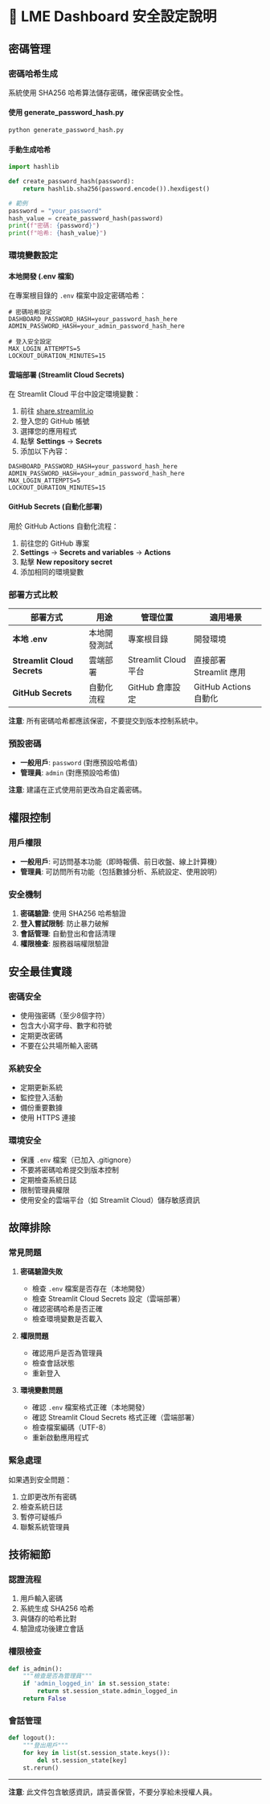 # 🔐 LME Dashboard 安全設定說明

## 密碼管理

### 密碼哈希生成
系統使用 SHA256 哈希算法儲存密碼，確保密碼安全性。

#### 使用 generate_password_hash.py
```bash
python generate_password_hash.py
```

#### 手動生成哈希
```python
import hashlib

def create_password_hash(password):
    return hashlib.sha256(password.encode()).hexdigest()

# 範例
password = "your_password"
hash_value = create_password_hash(password)
print(f"密碼: {password}")
print(f"哈希: {hash_value}")
```

### 環境變數設定

#### 本地開發 (.env 檔案)
在專案根目錄的 `.env` 檔案中設定密碼哈希：

```env
# 密碼哈希設定
DASHBOARD_PASSWORD_HASH=your_password_hash_here
ADMIN_PASSWORD_HASH=your_admin_password_hash_here

# 登入安全設定
MAX_LOGIN_ATTEMPTS=5
LOCKOUT_DURATION_MINUTES=15
```

#### 雲端部署 (Streamlit Cloud Secrets)
在 Streamlit Cloud 平台中設定環境變數：

1. 前往 [share.streamlit.io](https://share.streamlit.io)
2. 登入您的 GitHub 帳號
3. 選擇您的應用程式
4. 點擊 **Settings** → **Secrets**
5. 添加以下內容：

```
DASHBOARD_PASSWORD_HASH=your_password_hash_here
ADMIN_PASSWORD_HASH=your_admin_password_hash_here
MAX_LOGIN_ATTEMPTS=5
LOCKOUT_DURATION_MINUTES=15
```

#### GitHub Secrets (自動化部署)
用於 GitHub Actions 自動化流程：

1. 前往您的 GitHub 專案
2. **Settings** → **Secrets and variables** → **Actions**
3. 點擊 **New repository secret**
4. 添加相同的環境變數

### 部署方式比較

| 部署方式 | 用途 | 管理位置 | 適用場景 |
|---------|------|----------|----------|
| **本地 .env** | 本地開發測試 | 專案根目錄 | 開發環境 |
| **Streamlit Cloud Secrets** | 雲端部署 | Streamlit Cloud 平台 | 直接部署 Streamlit 應用 |
| **GitHub Secrets** | 自動化流程 | GitHub 倉庫設定 | GitHub Actions 自動化 |

**注意**: 所有密碼哈希都應該保密，不要提交到版本控制系統中。

### 預設密碼
- **一般用戶**: `password` (對應預設哈希值)
- **管理員**: `admin` (對應預設哈希值)

**注意**: 建議在正式使用前更改為自定義密碼。

## 權限控制

### 用戶權限
- **一般用戶**: 可訪問基本功能（即時報價、前日收盤、線上計算機）
- **管理員**: 可訪問所有功能（包括數據分析、系統設定、使用說明）

### 安全機制
1. **密碼驗證**: 使用 SHA256 哈希驗證
2. **登入嘗試限制**: 防止暴力破解
3. **會話管理**: 自動登出和會話清理
4. **權限檢查**: 服務器端權限驗證

## 安全最佳實踐

### 密碼安全
- 使用強密碼（至少8個字符）
- 包含大小寫字母、數字和符號
- 定期更改密碼
- 不要在公共場所輸入密碼

### 系統安全
- 定期更新系統
- 監控登入活動
- 備份重要數據
- 使用 HTTPS 連接

### 環境安全
- 保護 `.env` 檔案（已加入 .gitignore）
- 不要將密碼哈希提交到版本控制
- 定期檢查系統日誌
- 限制管理員權限
- 使用安全的雲端平台（如 Streamlit Cloud）儲存敏感資訊

## 故障排除

### 常見問題
1. **密碼驗證失敗**
   - 檢查 `.env` 檔案是否存在（本地開發）
   - 檢查 Streamlit Cloud Secrets 設定（雲端部署）
   - 確認密碼哈希是否正確
   - 檢查環境變數是否載入

2. **權限問題**
   - 確認用戶是否為管理員
   - 檢查會話狀態
   - 重新登入

3. **環境變數問題**
   - 確認 `.env` 檔案格式正確（本地開發）
   - 確認 Streamlit Cloud Secrets 格式正確（雲端部署）
   - 檢查檔案編碼（UTF-8）
   - 重新啟動應用程式

### 緊急處理
如果遇到安全問題：
1. 立即更改所有密碼
2. 檢查系統日誌
3. 暫停可疑帳戶
4. 聯繫系統管理員

## 技術細節

### 認證流程
1. 用戶輸入密碼
2. 系統生成 SHA256 哈希
3. 與儲存的哈希比對
4. 驗證成功後建立會話

### 權限檢查
```python
def is_admin():
    """檢查是否為管理員"""
    if 'admin_logged_in' in st.session_state:
        return st.session_state.admin_logged_in
    return False
```

### 會話管理
```python
def logout():
    """登出用戶"""
    for key in list(st.session_state.keys()):
        del st.session_state[key]
    st.rerun()
```

---

**注意**: 此文件包含敏感資訊，請妥善保管，不要分享給未授權人員。
